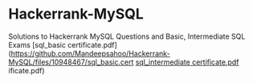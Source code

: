 # Hackerrank-MySQL
Solutions to Hackerrank MySQL Questions and Basic, Intermediate SQL Exams
[sql_basic certificate.pdf](https://github.com/Mandeepsahoo/Hackerrank-MySQL/files/10948467/sql_basic.cert
[sql_intermediate certificate.pdf](https://github.com/Mandeepsahoo/Hackerrank-MySQL/files/10948468/sql_intermediate.certificate.pdf)
ificate.pdf)

